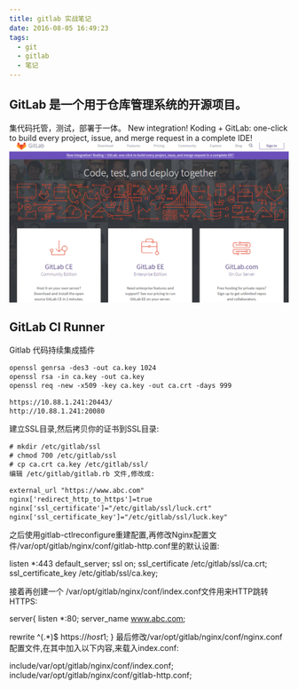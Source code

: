 ```yaml
---
title: gitlab 实战笔记
date: 2016-08-05 16:49:23
tags:
  - git
  - gitlab
  - 笔记
---
```


## GitLab 是一个用于仓库管理系统的开源项目。
集代码托管，测试，部署于一体。
New integration! Koding + GitLab: one-click to build every project, issue, and merge request in a complete IDE!
![image](images/gitlab.png)

## GitLab CI Runner
Gitlab 代码持续集成插件

```
openssl genrsa -des3 -out ca.key 1024
openssl rsa -in ca.key -out ca.key
openssl req -new -x509 -key ca.key -out ca.crt -days 999
```
    https://10.88.1.241:20443/
    http://10.88.1.241:20080
建立SSL目录,然后拷贝你的证书到SSL目录:

```
# mkdir /etc/gitlab/ssl
# chmod 700 /etc/gitlab/ssl
# cp ca.crt ca.key /etc/gitlab/ssl/
编辑 /etc/gitlab/gitlab.rb 文件,修改成:
```

```
external_url "https://www.abc.com"
nginx['redirect_http_to_https']=true
nginx['ssl_certificate']="/etc/gitlab/ssl/luck.crt"
nginx['ssl_certificate_key']="/etc/gitlab/ssl/luck.key"
```
之后使用gitlab-ctlreconfigure重建配置,再修改Nginx配置文件/var/opt/gitlab/nginx/conf/gitlab-http.conf里的默认设置:

listen *:443 default_server;
ssl on;
ssl_certificate /etc/gitlab/ssl/ca.crt;
ssl_certificate_key /etc/gitlab/ssl/ca.key;
 

接着再创建一个 /var/opt/gitlab/nginx/conf/index.conf文件用来HTTP跳转HTTPS:

server{
listen *:80;
server_name www.abc.com;

rewrite ^(.*)$ https://$host$1;
}
最后修改/var/opt/gitlab/nginx/conf/nginx.conf配置文件,在其中加入以下内容,来载入index.conf:

include/var/opt/gitlab/nginx/conf/index.conf;
include/var/opt/gitlab/nginx/conf/gitlab-http.conf;